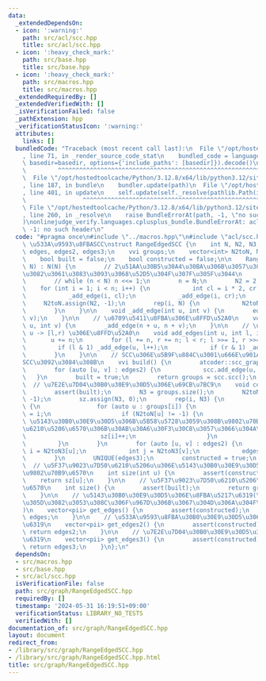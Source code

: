```yaml
---
data:
  _extendedDependsOn:
  - icon: ':warning:'
    path: src/acl/scc.hpp
    title: src/acl/scc.hpp
  - icon: ':heavy_check_mark:'
    path: src/base.hpp
    title: src/base.hpp
  - icon: ':heavy_check_mark:'
    path: src/macros.hpp
    title: src/macros.hpp
  _extendedRequiredBy: []
  _extendedVerifiedWith: []
  _isVerificationFailed: false
  _pathExtension: hpp
  _verificationStatusIcon: ':warning:'
  attributes:
    links: []
  bundledCode: "Traceback (most recent call last):\n  File \"/opt/hostedtoolcache/Python/3.12.8/x64/lib/python3.12/site-packages/onlinejudge_verify/documentation/build.py\"\
    , line 71, in _render_source_code_stat\n    bundled_code = language.bundle(stat.path,\
    \ basedir=basedir, options={'include_paths': [basedir]}).decode()\n          \
    \         ^^^^^^^^^^^^^^^^^^^^^^^^^^^^^^^^^^^^^^^^^^^^^^^^^^^^^^^^^^^^^^^^^^^^^^^^^^^^^^^^^\n\
    \  File \"/opt/hostedtoolcache/Python/3.12.8/x64/lib/python3.12/site-packages/onlinejudge_verify/languages/cplusplus.py\"\
    , line 187, in bundle\n    bundler.update(path)\n  File \"/opt/hostedtoolcache/Python/3.12.8/x64/lib/python3.12/site-packages/onlinejudge_verify/languages/cplusplus_bundle.py\"\
    , line 401, in update\n    self.update(self._resolve(pathlib.Path(included), included_from=path))\n\
    \                ^^^^^^^^^^^^^^^^^^^^^^^^^^^^^^^^^^^^^^^^^^^^^^^^^^^^^^^^^\n \
    \ File \"/opt/hostedtoolcache/Python/3.12.8/x64/lib/python3.12/site-packages/onlinejudge_verify/languages/cplusplus_bundle.py\"\
    , line 260, in _resolve\n    raise BundleErrorAt(path, -1, \"no such header\"\
    )\nonlinejudge_verify.languages.cplusplus_bundle.BundleErrorAt: acl/scc.hpp: line\
    \ -1: no such header\n"
  code: "#pragma once\n#include \"../macros.hpp\"\n#include \"acl/scc.hpp\"\n\n//\
    \ \u533A\u9593\u8FBASCC\nstruct RangeEdgedSCC {\n    int N, N2, N3, n;\n    vector<pii>\
    \ edges, edges2, edges3;\n    vvi groups;\n    vector<int> N2toN, N2toN3, sz;\n\
    \    bool built = false;\n    bool constructed = false;\n\n    RangeEdgedSCC(int\
    \ N) : N(N) {\n        // 2\u51AA\u30B5\u30A4\u30BA\u306B\u3057\u306A\u304F\u3066\
    \u3082\u3061\u3083\u3093\u3068\u52D5\u304F\u307F\u305F\u3044\n        // n = 1;\n\
    \        // while (n < N) n <<= 1;\n        n = N;\n        N2 = 2 * n;\n    \
    \    for (int i = 1; i < n; i++) {\n            int cl = i * 2, cr = i * 2 + 1;\n\
    \            _add_edge(i, cl);\n            _add_edge(i, cr);\n        }\n   \
    \     N2toN.assign(N2, -1);\n        rep(i, N) {\n            N2toN[n + i] = i;\n\
    \        }\n    }\n\n    void _add_edge(int u, int v) {\n        edges2.eb(u,\
    \ v);\n    }\n\n    // \u6709\u5411\u8FBA\u306E\u8FFD\u52A0\n    void add_edge(int\
    \ u, int v) {\n        _add_edge(n + u, n + v);\n    }\n\n    // \u533A\u9593\u8FBA\
    \ u -> [l,r) \u306E\u8FFD\u52A0\n    void add_edges(int u, int l, int r) {\n \
    \       u += n;\n        for (l += n, r += n; l < r; l >>= 1, r >>= 1) {\n   \
    \         if (l & 1) _add_edge(u, l++);\n            if (r & 1) _add_edge(u, --r);\n\
    \        }\n    }\n\n    // SCC\u306E\u5B9F\u884C\u3001\u666E\u901A\u306BACL\u306E\
    SCC\u3092\u3084\u308B\n    vvi build() {\n        atcoder::scc_graph scc(N2);\n\
    \        for (auto [u, v] : edges2) {\n            scc.add_edge(u, v);\n     \
    \   }\n        built = true;\n        return groups = scc.scc();\n    }\n\n  \
    \  // \u7E2E\u7D04\u30B0\u30E9\u30D5\u306E\u69CB\u7BC9\n    void construct() {\n\
    \        assert(built);\n        N3 = groups.size();\n        N2toN3.assign(N2,\
    \ -1);\n        sz.assign(N3, 0);\n        rep(i, N3) {\n            if (groups[i].size())\
    \ {\n                for (auto u : groups[i]) {\n                    N2toN3[u]\
    \ = i;\n                    if (N2toN[u] != -1) {\n                        //\
    \ \u5143\u30B0\u30E9\u30D5\u306B\u5B58\u5728\u3059\u308B\u9802\u70B9\u3060\u3051\
    \u6210\u5206\u6570\u306B\u30AB\u30A6\u30F3\u30C8\u3057\u3066\u304A\u304F\n   \
    \                     sz[i]++;\n                    }\n                }\n   \
    \         }\n        }\n        for (auto [u, v] : edges2) {\n            int\
    \ i = N2toN3[u];\n            int j = N2toN3[v];\n            edges3.eb(i, j);\n\
    \        }\n        UNIQUE(edges3);\n        constructed = true;\n    }\n\n  \
    \  // \u5F37\u9023\u7D50\u6210\u5206u\u306E\u5143\u30B0\u30E9\u30D5\u3067\u306E\
    \u9802\u70B9\u6570\n    int size(int u) {\n        assert(constructed);\n    \
    \    return sz[u];\n    }\n\n    // \u5F37\u9023\u7D50\u6210\u5206\u306E\u500B\
    \u6570\n    int size() {\n        assert(built);\n        return groups.size();\n\
    \    }\n\n    // \u5143\u30B0\u30E9\u30D5\u306E\u8FBA\u5217\u6319(\u305D\u3082\
    \u305D\u3082\u3053\u308C\u306F\u967D\u306B\u3067\u304D\u306A\u304F\u306A\u308B\
    )\n    vector<pii> get_edges() {\n        assert(constructed);\n        return\
    \ edges;\n    }\n\n    // \u533A\u9593\u8FBA\u30B0\u30E9\u30D5\u306E\u8FBA\u5217\
    \u6319\n    vector<pii> get_edges2() {\n        assert(constructed);\n       \
    \ return edges2;\n    }\n\n    // \u7E2E\u7D04\u30B0\u30E9\u30D5\u306E\u8FBA\u5217\
    \u6319\n    vector<pii> get_edges3() {\n        assert(constructed);\n       \
    \ return edges3;\n    }\n};\n"
  dependsOn:
  - src/macros.hpp
  - src/base.hpp
  - src/acl/scc.hpp
  isVerificationFile: false
  path: src/graph/RangeEdgedSCC.hpp
  requiredBy: []
  timestamp: '2024-05-31 16:19:51+09:00'
  verificationStatus: LIBRARY_NO_TESTS
  verifiedWith: []
documentation_of: src/graph/RangeEdgedSCC.hpp
layout: document
redirect_from:
- /library/src/graph/RangeEdgedSCC.hpp
- /library/src/graph/RangeEdgedSCC.hpp.html
title: src/graph/RangeEdgedSCC.hpp
---
```

